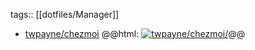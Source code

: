 tags:: [[dotfiles/Manager]]

- [twpayne/chezmoi](https://github.com/twpayne/chezmoi/)
  @@html: <a href="https://github.com/twpayne/chezmoi/"><img src="https://github-readme-stats-astronomer.vercel.app/api/pin/?username=twpayne&repo=chezmoi&theme=tokyonight" alt="twpayne/chezmoi/"/></a>@@